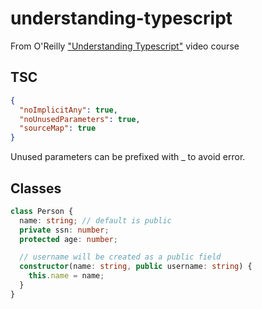 # understanding-typescript

From O'Reilly ["Understanding Typescript"](https://learning.oreilly.com/videos/understanding-typescript/9781789951905) video course

## TSC

```json
{
  "noImplicitAny": true,
  "noUnusedParameters": true,
  "sourceMap": true
}
```

Unused parameters can be prefixed with _ to avoid error.

## Classes

```typescript
class Person {
  name: string; // default is public
  private ssn: number;
  protected age: number;

  // username will be created as a public field
  constructor(name: string, public username: string) {
    this.name = name;
  }
}
```
